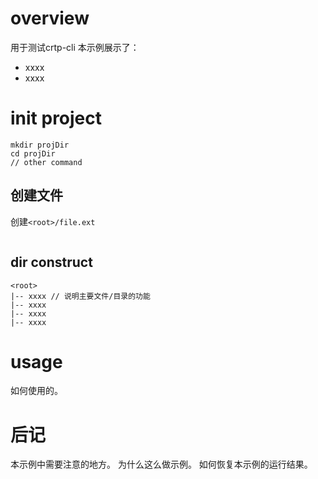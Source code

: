 # overview
用于测试crtp-cli
本示例展示了：
- xxxx
- xxxx

# init project
```
mkdir projDir
cd projDir
// other command
```

## 创建文件
创建`<root>/file.ext`
```
```

## dir construct
```
<root>
|-- xxxx // 说明主要文件/目录的功能
|-- xxxx
|-- xxxx
|-- xxxx
```

# usage
如何使用的。

# 后记
本示例中需要注意的地方。
为什么这么做示例。
如何恢复本示例的运行结果。